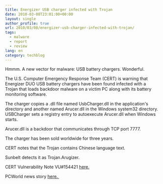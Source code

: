 ```yaml
---
title: Energizer USB charger infected with Trojan
date: 2010-03-08T23:01:00+00:00
layout: single
author_profile: true
url: 2010/03/08/energizer-usb-charger-infected-with-trojan/
tags:
  - malware
  - report
  - review
lang: en
category: techblog
---
```

Hmmm. A new vector for malware: USB battery chargers. Wonderful.

The U.S. Computer Emergency Response Team (CERT) is warning that Energizer DUO USB battery chargers have been found infected with a Trojan that loads backdoor malware on a victim PC along with its battery monitoring software.

The charger copies a .dll file named UsbCharger.dll in the application's directory and another named Arucer.dll in the Windows system32 directory. USBCharger sets a registry entry to autoexecute Arucer.dll when Windows starts.

Arucer.dll is a backdoor that communicates through TCP port 7777.

The charger has been sold worldwide for three years.

CERT notes that the Trojan contains Chinese language text.

Sunbelt detects it as Trojan.Arugizer.

CERT Vulnerability Note VU#154421 <a href="http://www.kb.cert.org/vuls/id/154421" target="_blank">here.</a>

PCWorld news story <a href="http://www.computerworld.com/s/article/9166978/Energizer_Bunny_s_software_infects_PCs" target="_blank">here. </a>